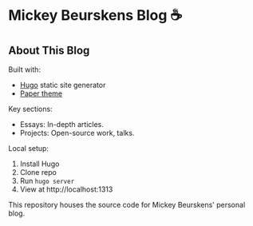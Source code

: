 # Mickey Beurskens Blog ☕️
## About This Blog
Built with:
- [Hugo](https://gohugo.io/) static site generator
- [Paper theme](https://github.com/nanxiaobei/hugo-paper)

Key sections:
- Essays: In-depth articles.
- Projects: Open-source work, talks.

Local setup:
1. Install Hugo
2. Clone repo
3. Run `hugo server`
4. View at http://localhost:1313

This repository houses the source code for Mickey Beurskens' personal blog.
